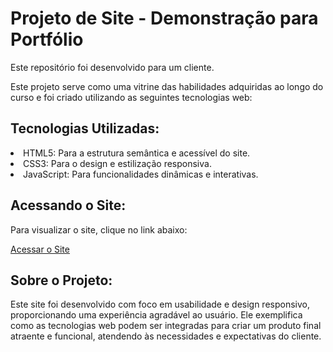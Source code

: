 # Projeto de Site - Demonstração para Portfólio

<p>Este repositório foi desenvolvido para um cliente.</p> 
<p>Este projeto serve como uma vitrine das habilidades adquiridas ao longo do curso e foi criado utilizando as seguintes tecnologias web:</p>

## Tecnologias Utilizadas:

<lu>
<li>HTML5: Para a estrutura semântica e acessível do site.</li>
<li>CSS3: Para o design e estilização responsiva.</li>
<li>JavaScript: Para funcionalidades dinâmicas e interativas.</li>
</lu>

## Acessando o Site:

<p>Para visualizar o site, clique no link abaixo:</p>

[Acessar o Site](https://www.tesg.com.br)

## Sobre o Projeto:

<p>Este site foi desenvolvido com foco em usabilidade e design responsivo, proporcionando uma experiência agradável ao usuário. Ele exemplifica como as tecnologias web podem ser integradas para criar um produto final atraente e funcional, atendendo às necessidades e expectativas do cliente.</p>
